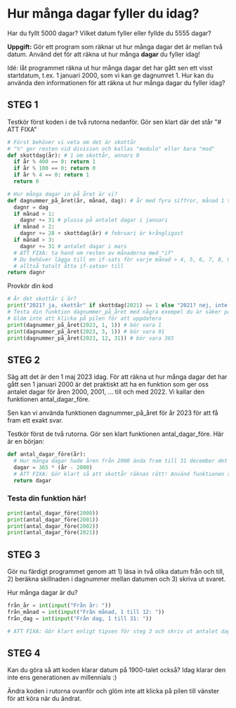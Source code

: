 # Hur många dagar fyller du idag?
Har du fyllt 5000 dagar? Vilket datum fyller eller fyllde du 5555 dagar?

**Uppgift:** Gör ett program som räknar ut hur många dagar det är mellan två datum. Använd det för att räkna ut hur många **dagar** du fyller idag!

Idé: låt programmet räkna ut hur många dagar det har gått sen ett visst startdatum, t.ex. 1 januari 2000, som vi kan ge dagnumret 1. Hur kan du använda den informationen för att räkna ut hur många dagar du fyller idag?

## STEG 1
Testkör först koden i de två rutorna nedanför. Gör sen klart där det står "# ATT FIXA"

```python
# Först behöver vi veta om det är skottår
# "%" ger resten vid division och kallas "modulo" eller bara "mod"
def skottdag(år): # 1 om skottår, annars 0
  if år % 400 == 0: return 1
  if år % 100 == 0: return 0
  if år % 4 == 0: return 1
  return 0

# Hur många dagar in på året är vi?
def dagnummer_på_året(år, månad, dag): # år med fyra siffror, månad 1 till 12, dag 1
  dagnr = dag
  if månad > 1: 
    dagnr += 31 # plussa på antalet dagar i januari 
  if månad > 2:
    dagnr += 28 + skottdag(år) # februari är krångligast
  if månad > 3: 
    dagnr += 31 # antalet dagar i mars
  # ATT FIXA: ta hand om resten av månaderna med "if"
  # Du behöver lägga till en if-sats för varje månad > 4, 5, 6, 7, 8, 9, 10 och 11,
  # alltså totalt åtta if-satser till
return dagnr
```

Provkör din kod
```python
# Är det skottår i år?
print("2021? ja, skottår" if skottdag(2021) == 1 else "2021? nej, inte skottår")
# Testa din funktion dagnummer_på_året med några exempel du är säker på
# Glöm inte att klicka på pilen för att uppdatera
print(dagnummer_på_året(2023, 1, 1)) # bör vara 1
print(dagnummer_på_året(2023, 3, 1)) # bör vara 91 
print(dagnummer_på_året(2023, 12, 31)) # bör vara 365
```

## STEG 2
Säg att det är den 1 maj 2023 idag.
För att räkna ut hur många dagar det har gått sen 1 januari 2000 är det praktiskt att ha en funktion som ger oss antalet dagar för åren
2000, 2001, ... till och med 2022. Vi kallar den funktionen antal_dagar_före.

Sen kan vi använda funktionen dagnummer_på_året för år 2023 för att få fram ett exakt svar.

Testkör först de två rutorna. Gör sen klart funktionen antal_dagar_före. Här är en början:

```python
def antal_dagar_före(år):
  # Hur många dagar hade åren från 2000 ända fram till 31 december det givna året?
  dagar = 365 * (år - 2000)
  # ATT FIXA: Gör klart så att skottår räknas rätt! Använd funktionen skottdag t.ex. 
  return dagar
```

### Testa din funktion här! 
```python
print(antal_dagar_före(2000))
print(antal_dagar_före(2001))
print(antal_dagar_före(2002))
print(antal_dagar_före(2021))
```

## STEG 3
Gör nu färdigt programmet genom att 1) läsa in två olika datum från och till, 2) beräkna skillnaden i dagnummer mellan datumen och 3) skriva ut svaret.

Hur många dagar är du?

```python
från_år = int(input("Från år: "))
från_månad = int(input("Från månad, 1 till 12: "))
från_dag = int(input("Från dag, 1 till 31: "))

# ATT FIXA: Gör klart enligt tipsen för steg 3 och skriv ut antalet dagar mellan de två datumen
```

## STEG 4
Kan du göra så att koden klarar datum på 1900-talet också? Idag klarar den inte ens generationen av millennials :)

Ändra koden i rutorna ovanför och glöm inte att klicka på pilen till vänster för att köra när du ändrat.
